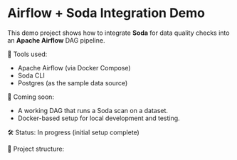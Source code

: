 # Airflow + Soda Integration Demo

This demo project shows how to integrate **Soda** for data quality checks into an **Apache Airflow** DAG pipeline.

🔧 Tools used:
- Apache Airflow (via Docker Compose)
- Soda CLI
- Postgres (as the sample data source)

🚀 Coming soon:
- A working DAG that runs a Soda scan on a dataset.
- Docker-based setup for local development and testing.

🛠 Status: In progress (initial setup complete)

📁 Project structure:

